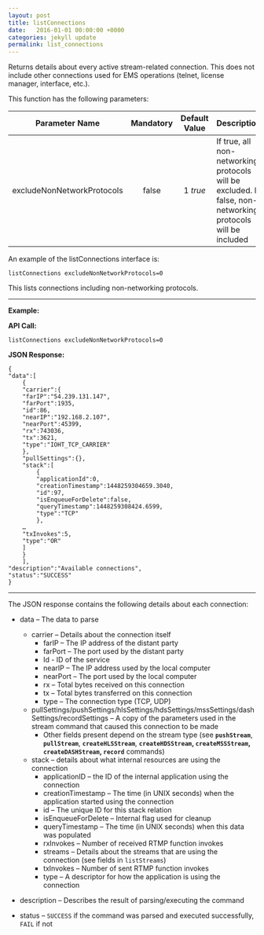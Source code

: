```yaml
---
layout: post
title: listConnections
date:   2016-01-01 00:00:00 +0000
categories: jekyll update
permalink: list_connections
---
```


Returns details about every active stream-related connection. This does not include other connections used for EMS operations (telnet, license manager, interface, etc.).

This function has the following parameters:

|     **Parameter Name**     | **Mandatory** | **Default Value** | **Description**                          |
| :------------------------: | :-----------: | :---------------: | ---------------------------------------- |
| excludeNonNetworkProtocols |     false     |     1 *true*      | If true, all non-networking protocols will be excluded. If false, non-networking protocols will be included |

An example of the listConnections interface is:

``` 
listConnections excludeNonNetworkProtocols=0
```

This lists connections including non-networking protocols.

------

**Example:**

**API Call:**

``` 
listConnections excludeNonNetworkProtocols=0
```

**JSON Response:**

``` 
{
"data":[
    {
    "carrier":{
    "farIP":"54.239.131.147",
    "farPort":1935,
    "id":86,
    "nearIP":"192.168.2.107",
    "nearPort":45399,
    "rx":743036,
    "tx":3621,
    "type":"IOHT_TCP_CARRIER"
    },
    "pullSettings":{},
    "stack":[
        {
        "applicationId":0,
        "creationTimestamp":1448259304659.3040,
        "id":97,
        "isEnqueueForDelete":false,
        "queryTimestamp":1448259308424.6599,
        "type":"TCP"
        },
    …
    "txInvokes":5,
    "type":"OR"
    ]
    }
    ],
"description":"Available connections",
"status":"SUCCESS"
}
```

------

The JSON response contains the following details about each connection:

- data – The data to parse
  - carrier – Details about the connection itself
    - farIP – The IP address of the distant party
    - farPort – The port used by the distant party
    - Id - ID of the service
    - nearIP – The IP address used by the local computer
    - nearPort – The port used by the local computer
    - rx – Total bytes received on this connection
    - tx – Total bytes transferred on this connection
    - type – The connection type (TCP, UDP)
  - pullSettings/pushSettings/hlsSettings/hdsSettings/mssSettings/dashSettings/recordSettings – A copy of the parameters used in the stream command that caused this connection to be made
    - Other fields present depend on the stream type (see **`pushStream`**, **`pullStream`**, **`createHLSStream`**, **`createHDSStream`, `createMSSStream`, `createDASHStream`, `record`** commands)
  - stack – details about what internal resources are using the connection
    - applicationID – the ID of the internal application using the connection
    - creationTimestamp – The time (in UNIX seconds) when the application started using the connection
    - id – The unique ID for this stack relation
    - isEnqueueForDelete – Internal flag used for cleanup
    - queryTimestamp – The time (in UNIX seconds) when this data was populated
    - rxInvokes – Number of received RTMP function invokes
    - streams – Details about the streams that are using the connection (see fields in `listStreams`)
    - txInvokes – Number of sent RTMP function invokes
    - type – A descriptor for how the application is using the connection


- description – Describes the result of parsing/executing the command
- status – `SUCCESS` if the command was parsed and executed successfully, `FAIL` if not